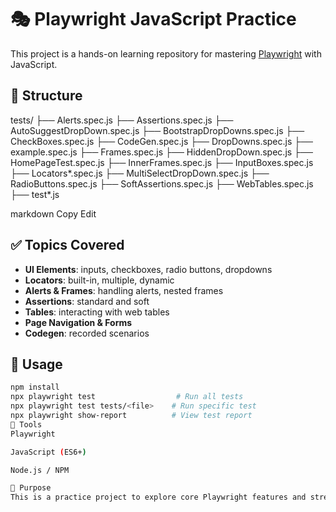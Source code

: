 # 🎭 Playwright JavaScript Practice

This project is a hands-on learning repository for mastering [Playwright](https://playwright.dev/) with JavaScript.

## 📁 Structure

tests/
├── Alerts.spec.js
├── Assertions.spec.js
├── AutoSuggestDropDown.spec.js
├── BootstrapDropDowns.spec.js
├── CheckBoxes.spec.js
├── CodeGen.spec.js
├── DropDowns.spec.js
├── example.spec.js
├── Frames.spec.js
├── HiddenDropDown.spec.js
├── HomePageTest.spec.js
├── InnerFrames.spec.js
├── InputBoxes.spec.js
├── Locators*.spec.js
├── MultiSelectDropDown.spec.js
├── RadioButtons.spec.js
├── SoftAssertions.spec.js
├── WebTables.spec.js
├── test*.js

markdown
Copy
Edit

## ✅ Topics Covered

- **UI Elements**: inputs, checkboxes, radio buttons, dropdowns
- **Locators**: built-in, multiple, dynamic
- **Alerts & Frames**: handling alerts, nested frames
- **Assertions**: standard and soft
- **Tables**: interacting with web tables
- **Page Navigation & Forms**
- **Codegen**: recorded scenarios

## 🚀 Usage

```bash
npm install
npx playwright test                  # Run all tests
npx playwright test tests/<file>    # Run specific test
npx playwright show-report          # View test report
🧪 Tools
Playwright

JavaScript (ES6+)

Node.js / NPM

📌 Purpose
This is a practice project to explore core Playwright features and strengthen end-to-end testing skills with JavaScript.
